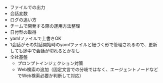 - ファイルでの出力
- 会話変数
- ログの追い方
- チームで開発する際の運用方法整理
- 日付型の取得
- yamlファイルで上書きOK
- 1会話がその対話開始時のyamlファイルと紐づく形で管理されるので、更新しても途中で会話が切れるとかなし
- 全社基盤
  - プロンプトインジェクション対策
  - Web検索の追加（固定文言での分岐ではなく、エージェントノードなどでWeb検索必要か判断して対応）
